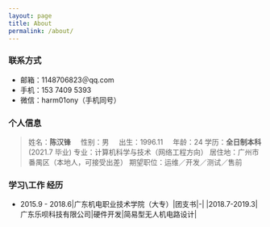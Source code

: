 ```yaml
---
layout: page
title: About
permalink: /about/
---
```

### 联系方式
- 邮箱：1148706823＠qq.com
- 手机：153 7409 5393
- 微信：harm01ony（手机同号）

### 个人信息
> 姓名：**陈汉锋** &nbsp; &nbsp; 性别：男 &nbsp; &nbsp; 出生：1996.11 &nbsp; &nbsp; 年龄：24
> 学历：**全日制本科**(2021.7 毕业) 
> 专业：计算机科学与技术（网络工程方向）
> 居住地：广州市番禺区（本地人，可接受出差）
> 期望职位：运维／开发／测试／售前

### 学习\工作 经历
- 2015.9 - 2018.6|广东机电职业技术学院（大专）|团支书|-|
|2018.7-2019.3|广东乐呗科技有限公司|硬件开发|简易型无人机电路设计|

<!--stackedit_data:
eyJoaXN0b3J5IjpbLTIxMTY4NzQwMDksMTYyNTYzMjU0NSwtOD
U4OTIxNTNdfQ==
-->